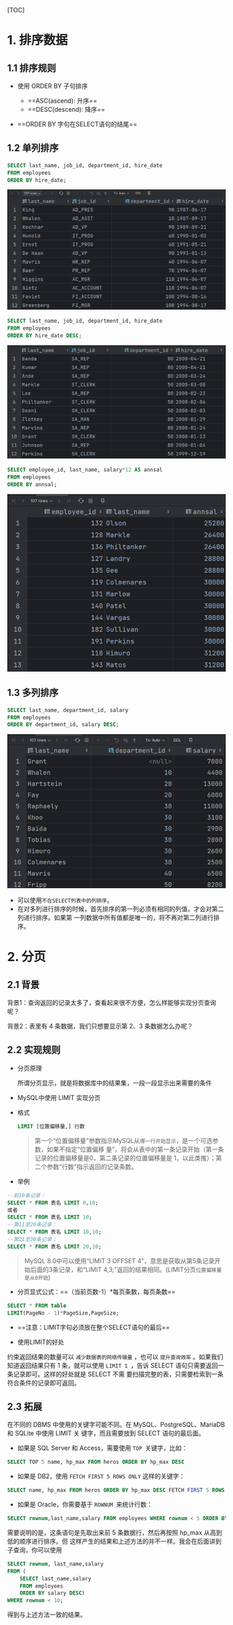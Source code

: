 [TOC]



# 1. 排序数据

## 1.1 排序规则

- 使用 ORDER BY 子句排序
  - ==ASC(ascend): 升序==
  - ==DESC(descend): 降序==

- ==ORDER BY 字句在SELECT语句的结尾==

## 1.2 单列排序

```sql
SELECT last_name, job_id, department_id, hire_date
FROM employees
ORDER BY hire_date;
```

![image-20230715123733922](./assets/image-20230715123733922.png)



```sql
SELECT last_name, job_id, department_id, hire_date
FROM employees
ORDER BY hire_date DESC;
```

![image-20230715123825769](./assets/image-20230715123825769.png)



```sql
SELECT employee_id, last_name, salary*12 AS annsal
FROM employees
ORDER BY annsal;
```

![image-20230715124034653](./assets/image-20230715124034653.png)



## 1.3 多列排序

```sql
SELECT last_name, department_id, salary
FROM employees
ORDER BY department_id, salary DESC;
```

![image-20230715124153373](./assets/image-20230715124153373.png)

- 可以使用`不在SELECT列表中的列排序`。
- 在对多列进行排序的时候，首先排序的第一列必须有相同的列值，才会对第二列进行排序。如果第 一列数据中所有值都是唯一的，将不再对第二列进行排序。



# 2. 分页

## 2.1 背景

背景1：查询返回的记录太多了，查看起来很不方便，怎么样能够实现分页查询呢？

背景2：表里有 4 条数据，我们只想要显示第 2、3 条数据怎么办呢？

## 2.2 实现规则

- 分页原理

  所谓分页显示，就是将数据库中的结果集，一段一段显示出来需要的条件

- MySQL中使用 LIMIT 实现分页

- 格式

  ```sql
  LIMIT [位置偏移量,] 行数
  ```

  > 第一个“位置偏移量”参数指示MySQL从`哪一行开始显示`，是一个可选参数，如果不指定“位置偏移 量”，将会从表中的第一条记录开始（第一条记录的位置偏移量是0，第二条记录的位置偏移量是 1，以此类推）；第二个参数“行数”指示返回的记录条数。

- 举例

```sql
--前10条记录：
SELECT * FROM 表名 LIMIT 0,10;
或者
SELECT * FROM 表名 LIMIT 10;
--第11至20条记录：
SELECT * FROM 表名 LIMIT 10,10;
--第21至30条记录：
SELECT * FROM 表名 LIMIT 20,10;
```

> MySQL 8.0中可以使用“LIMIT 3 OFFSET 4”，意思是获取从第5条记录开始后面的3条记录，和“LIMIT 4,3;”返回的结果相同。(LIMIT分页`位置偏移量是从0开始`)

- 分页显式公式：==（当前页数-1）*每页条数，每页条数==

```sql
SELECT * FROM table
LIMIT(PageNo - 1)*PageSize,PageSize;
```

- ==注意：LIMIT字句必须放在整个SELECT语句的最后==

- 使用LIMIT的好处

约束返回结果的数量可以 `减少数据表的网络传输量` ，也可以 `提升查询效率` 。如果我们知道返回结果只有 1 条，就可以使用 `LIMIT 1 `，告诉 SELECT 语句只需要返回一条记录即可。这样的好处就是 SELECT 不需 要扫描完整的表，只需要检索到一条符合条件的记录即可返回。

## 2.3 拓展

在不同的 DBMS 中使用的关键字可能不同。在 MySQL、PostgreSQL、MariaDB 和 SQLite 中使用 LIMIT 关 键字，而且需要放到 SELECT 语句的最后面。

- 如果是 SQL Server 和 Access，需要使用 `TOP `关键字，比如：

```sql
SELECT TOP 5 name, hp_max FROM heros ORDER BY hp_max DESC
```

- 如果是 DB2，使用 `FETCH FIRST 5 ROWS ONLY` 这样的关键字：

```sql
SELECT name, hp_max FROM heros ORDER BY hp_max DESC FETCH FIRST 5 ROWS ONLY
```

- 如果是 Oracle，你需要基于 `ROWNUM `来统计行数：

```sql
SELECT rownum,last_name,salary FROM employees WHERE rownum < 5 ORDER BY salary DESC;
```

需要说明的是，这条语句是先取出来前 5 条数据行，然后再按照 hp_max 从高到低的顺序进行排序。但 这样产生的结果和上述方法的并不一样。我会在后面讲到子查询，你可以使用

```sql
SELECT rownum, last_name,salary
FROM (
    SELECT last_name,salary
    FROM employees
    ORDER BY salary DESC)
WHERE rownum < 10;
```

得到与上述方法一致的结果。